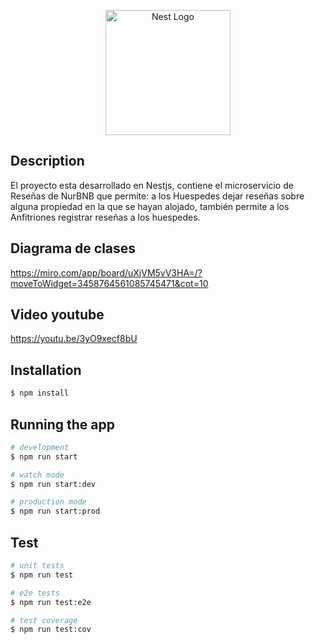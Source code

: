 <p align="center">
  <a href="http://nestjs.com/" target="blank"><img src="https://nestjs.com/img/logo-small.svg" width="200" alt="Nest Logo" /></a>
</p>

## Description

El proyecto esta desarrollado en Nestjs, contiene el microservicio de Reseñas de NurBNB que permite: a los Huespedes dejar reseñas sobre alguna propiedad en la que se hayan alojado, también permite a los Anfitriones registrar reseñas a los huespedes. 

## Diagrama de clases

https://miro.com/app/board/uXjVM5vV3HA=/?moveToWidget=3458764561085745471&cot=10

## Video youtube
https://youtu.be/3yO9xecf8bU

## Installation

```bash
$ npm install
```

## Running the app

```bash
# development
$ npm run start

# watch mode
$ npm run start:dev

# production mode
$ npm run start:prod
```

## Test

```bash
# unit tests
$ npm run test

# e2e tests
$ npm run test:e2e

# test coverage
$ npm run test:cov
```



